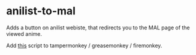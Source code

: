 # anilist-to-mal
Adds a button on anilist webiste, that redirects you to the MAL page of the viewed anime.

Add [this](https://github.com/Akatroj/anilist-to-mal/raw/deploy/dist/anilist-to-mal.user.js) script to tampermonkey / greasemonkey / firemonkey.
